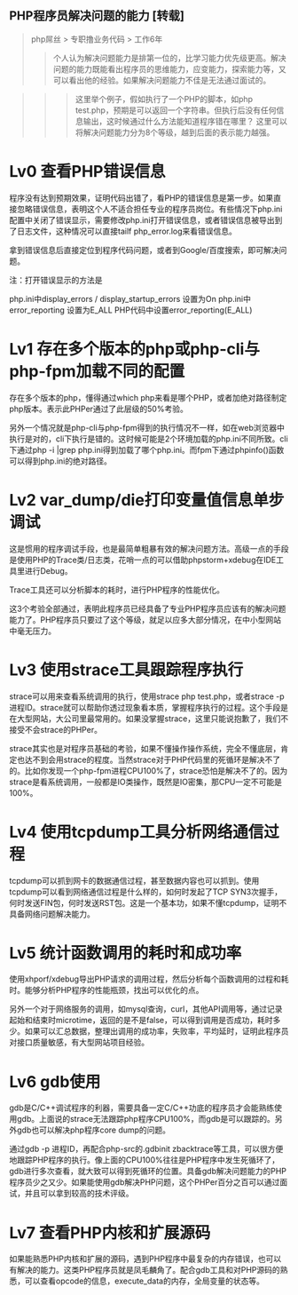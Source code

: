 ## PHP程序员解决问题的能力 [转载]
> php屌丝 > 专职撸业务代码 > 工作6年
>> 个人认为解决问题能力是排第一位的，比学习能力优先级更高。解决问题的能力既能看出程序员的思维能力，应变能力，探索能力等，又可以看出他的经验。如果解决问题能力不佳是无法通过面试的。

>>> 这里举个例子，假如执行了一个PHP的脚本，如php test.php，预期是可以返回一个字符串。但执行后没有任何信息输出，这时候通过什么方法能知道程序错在哪里？
>>> 这里可以将解决问题能力分为8个等级，越到后面的表示能力越强。

# Lv0 查看PHP错误信息
程序没有达到预期效果，证明代码出错了，看PHP的错误信息是第一步。如果直接忽略错误信息，表明这个人不适合担任专业的程序员岗位。有些情况下php.ini配置中关闭了错误显示，需要修改php.ini打开错误信息，或者错误信息被导出到了日志文件，这种情况可以直接tailf php_error.log来看错误信息。

拿到错误信息后直接定位到程序代码问题，或者到Google/百度搜索，即可解决问题。

注：打开错误显示的方法是

php.ini中display_errors / display_startup_errors 设置为On php.ini中error_reporting 设置为E_ALL PHP代码中设置error_reporting(E_ALL)

# Lv1 存在多个版本的php或php-cli与php-fpm加载不同的配置
存在多个版本的php，懂得通过which php来看是哪个PHP，或者加绝对路径制定php版本。表示此PHPer通过了此层级的50%考验。

另外一个情况就是php-cli与php-fpm得到的执行情况不一样，如在web浏览器中执行是对的，cli下执行是错的。这时候可能是2个环境加载的php.ini不同所致。cli下通过php -i |grep php.ini得到加载了哪个php.ini。而fpm下通过phpinfo()函数可以得到php.ini的绝对路径。

# Lv2 var_dump/die打印变量值信息单步调试
这是惯用的程序调试手段，也是最简单粗暴有效的解决问题方法。高级一点的手段是使用PHP的Trace类/日志类，花哨一点的可以借助phpstorm+xdebug在IDE工具里进行Debug。

Trace工具还可以分析脚本的耗时，进行PHP程序的性能优化。

这3个考验全部通过，表明此程序员已经具备了专业PHP程序员应该有的解决问题能力了。PHP程序员只要过了这个等级，就足以应多大部分情况，在中小型网站中毫无压力。

# Lv3 使用strace工具跟踪程序执行
strace可以用来查看系统调用的执行，使用strace php test.php，或者strace -p 进程ID。strace就可以帮助你透过现象看本质，掌握程序执行的过程。这个手段是在大型网站，大公司里最常用的。如果没掌握strace，这里只能说抱歉了，我们不接受不会strace的PHPer。

strace其实也是对程序员基础的考验，如果不懂操作操作系统，完全不懂底层，肯定也达不到会用strace的程度。当然strace对于PHP代码里的死循环是解决不了的。比如你发现一个php-fpm进程CPU100%了，strace恐怕是解决不了的。因为strace是看系统调用，一般都是IO类操作，既然是IO密集，那CPU一定不可能是100%。

# Lv4 使用tcpdump工具分析网络通信过程
tcpdump可以抓到网卡的数据通信过程，甚至数据内容也可以抓到。使用tcpdump可以看到网络通信过程是什么样的，如何时发起了TCP SYN3次握手，何时发送FIN包，何时发送RST包。这是一个基本功，如果不懂tcpdump，证明不具备网络问题解决能力。

# Lv5 统计函数调用的耗时和成功率
使用xhporf/xdebug导出PHP请求的调用过程，然后分析每个函数调用的过程和耗时。能够分析PHP程序的性能瓶颈，找出可以优化的点。

另外一个对于网络服务的调用，如mysql查询，curl，其他API调用等，通过记录起始和结束时microtime，返回的是不是false，可以得到调用是否成功，耗时多少。如果可以汇总数据，整理出调用的成功率，失败率，平均延时，证明此程序员对接口质量敏感，有大型网站项目经验。

# Lv6 gdb使用
gdb是C/C++调试程序的利器，需要具备一定C/C++功底的程序员才会能熟练使用gdb。上面说的strace无法跟踪php程序CPU100%，而gdb是可以跟踪的。另外gdb也可以解决php程序core dump的问题。

通过gdb -p 进程ID，再配合php-src的.gdbinit zbacktrace等工具，可以很方便地跟踪PHP程序的执行。像上面的CPU100%往往是PHP程序中发生死循环了，gdb进行多次查看，就大致可以得到死循环的位置。具备gdb解决问题能力的PHP程序员少之又少。如果能使用gdb解决PHP问题，这个PHPer百分之百可以通过面试，并且可以拿到较高的技术评级。

# Lv7 查看PHP内核和扩展源码
如果能熟悉PHP内核和扩展的源码，遇到PHP程序中最复杂的内存错误，也可以有解决的能力。这类PHP程序员就是凤毛麟角了。配合gdb工具和对PHP源码的熟悉，可以查看opcode的信息，execute_data的内存，全局变量的状态等。
